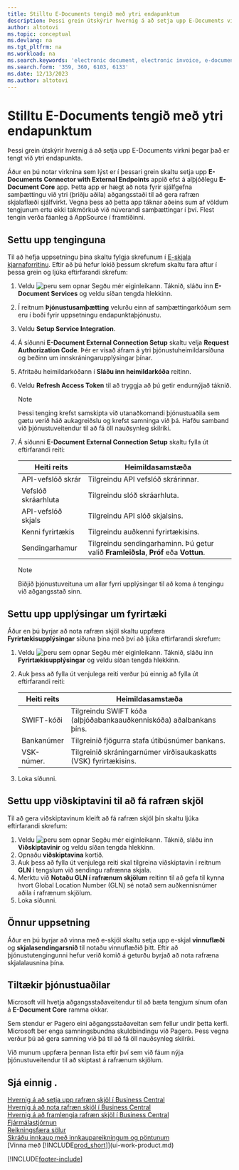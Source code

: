 ```yaml
---
title: Stilltu E-Documents tengið með ytri endapunktum
description: Þessi grein útskýrir hvernig á að setja upp E-Documents virkni þegar það er tengt við ytri endapunkta.
author: altotovi
ms.topic: conceptual
ms.devlang: na
ms.tgt_pltfrm: na
ms.workload: na
ms.search.keywords: 'electronic document, electronic invoice, e-document, e-invoice, access-point, endpoint'
ms.search.form: '359, 360, 6103, 6133'
ms.date: 12/13/2023
ms.author: altotovi
---
```


# <a name="set-the-e-documents-connector-with-external-endpoints"></a>Stilltu E-Documents tengið með ytri endapunktum

Þessi grein útskýrir hvernig á að setja upp E-Documents virkni þegar það er tengt við ytri endapunkta.

Áður en þú notar virknina sem lýst er í þessari grein skaltu setja upp **E-Documents Connector with External Endpoints** appið efst á alþjóðlegu **E- Document Core** app. Þetta app er hægt að nota fyrir sjálfgefna samþættingu við ytri (þriðju aðila) aðgangsstaði til að gera rafræn skjalaflæði sjálfvirkt. Vegna þess að þetta app táknar aðeins sum af völdum tengjunum ertu ekki takmörkuð við núverandi samþættingar í því. Flest tengin verða fáanleg á AppSource í framtíðinni.

## <a name="set-up-the-connection"></a>Settu upp tenginguna

Til að hefja uppsetningu þína skaltu fylgja skrefunum í [E-skjala kjarnaforritinu](finance-how-setup-edocuments.md). Eftir að þú hefur lokið þessum skrefum skaltu fara aftur í þessa grein og ljúka eftirfarandi skrefum:

1. Veldu ![peru sem opnar Segðu mér eiginleikann.](media/ui-search/search_small.png "Segðu mér hvað þú vilt gera") Táknið, sláðu inn **E-Document Services** og veldu síðan tengda hlekkinn.
2. Í reitnum **Þjónustusamþætting** velurðu einn af samþættingarkóðum sem eru í boði fyrir uppsetningu endapunktaþjónustu.
3. Veldu **Setup Service Integration**.
4. Á síðunni **E-Document External Connection Setup**  skaltu velja **Request Authorization Code**. Þér er vísað áfram á ytri þjónustuheimildarsíðuna og beðinn um innskráningarupplýsingar þínar.
5. Afritaðu heimildarkóðann í **Sláðu inn heimildarkóða** reitinn.
6. Veldu **Refresh Access Token** til að tryggja að þú getir endurnýjað táknið.

    > [!NOTE]
    > Þessi tenging krefst samskipta við utanaðkomandi þjónustuaðila sem gætu verið háð aukagreiðslu og krefst samninga við þá. Hafðu samband við þjónustuveitendur til að fá öll nauðsynleg skilríki.

7. Á síðunni **E-Document External Connection Setup**  skaltu fylla út eftirfarandi reiti:

    | Heiti reits | Heimildasamstæða |
    |---|---|
    | API-vefslóð skrár | Tilgreindu API vefslóð skrárinnar. |
    | Vefslóð skráarhluta | Tilgreindu slóð skráarhluta. |
    | API-vefslóð skjals | Tilgreindu API slóð skjalsins. |
    | Kenni fyrirtækis | Tilgreindu auðkenni fyrirtækisins. |
    | Sendingarhamur | Tilgreindu sendingarhaminn. Þú getur valið **Framleiðsla**, **Próf** eða **Vottun**. |

    > [!NOTE]
    > Biðjið þjónustuveituna um allar fyrri upplýsingar til að koma á tengingu við aðgangsstað sinn.

## <a name="set-up-company-information"></a>Settu upp upplýsingar um fyrirtæki

Áður en þú byrjar að nota rafræn skjöl skaltu uppfæra **Fyrirtækisupplýsingar** síðuna þína með því að ljúka eftirfarandi skrefum:

1. Veldu ![peru sem opnar Segðu mér eiginleikann.](media/ui-search/search_small.png "Segðu mér hvað þú vilt gera") Táknið, sláðu inn **Fyrirtækisupplýsingar** og veldu síðan tengda hlekkinn.
2. Auk þess að fylla út venjulega reiti verður þú einnig að fylla út eftirfarandi reiti:

    | Heiti reits | Heimildasamstæða |
    |---|---|
    | SWIFT-kóði | Tilgreindu SWIFT kóða (alþjóðabankaauðkenniskóða) aðalbankans þíns. |
    | Bankanúmer | Tilgreinið fjögurra stafa útibúsnúmer bankans. |
    | VSK-númer. | Tilgreinið skráningarnúmer virðisaukaskatts (VSK) fyrirtækisins. |

3. Loka síðunni.

## <a name="set-up-customers-to-receive-e-documents"></a>Settu upp viðskiptavini til að fá rafræn skjöl

Til að gera viðskiptavinum kleift að fá rafræn skjöl þín skaltu ljúka eftirfarandi skrefum:

1. Veldu ![peru sem opnar Segðu mér eiginleikann.](media/ui-search/search_small.png "Segðu mér hvað þú vilt gera") Táknið, sláðu inn **Viðskiptavinir** og veldu síðan tengda hlekkinn.
2. Opnaðu **viðskiptavina** kortið.
3. Auk þess að fylla út venjulega reiti skal tilgreina viðskiptavin í reitnum **GLN**  í tengslum við sendingu rafrænna skjala.
4. Merktu við **Notaðu GLN í rafrænum skjölum** reitinn til að gefa til kynna hvort Global Location Number (GLN) sé notað sem auðkennisnúmer aðila í rafrænum skjölum.
5. Loka síðunni.

## <a name="other-setup"></a>Önnur uppsetning

Áður en þú byrjar að vinna með e-skjöl skaltu setja upp e-skjal **vinnuflæði** og **skjalasendingarsnið** til notaðu vinnuflæðið þitt. Eftir að þjónustutengingunni hefur verið komið á geturðu byrjað að nota rafræna skjalalausnina þína.

## <a name="available-service-providers"></a>Tiltækir þjónustuaðilar

Microsoft vill hvetja aðgangsstaðaveitendur til að bæta tengjum sínum ofan á **E-Document Core** ramma okkar.

Sem stendur er Pagero eini aðgangsstaðaveitan sem fellur undir þetta kerfi. Microsoft ber enga samningsbundna skuldbindingu við Pagero. Þess vegna verður þú að gera samning við þá til að fá öll nauðsynleg skilríki.

Við munum uppfæra þennan lista eftir því sem við fáum nýja þjónustuveitendur til að skiptast á rafrænum skjölum.

## <a name="see-also"></a>Sjá einnig .

[Hvernig á að setja upp rafræn skjöl í Business Central](finance-how-setup-edocuments.md)  
[Hvernig á að nota rafræn skjöl í Business Central](finance-how-use-edocuments.md)  
[Hvernig á að framlengja rafræn skjöl í Business Central](/dynamics365/business-central/dev-itpro/developer/devenv-extend-edocuments)  
[Fjármálastjórnun](finance.md)  
[Reikningsfæra sölur](sales-how-invoice-sales.md)  
[Skráðu innkaup með innkaupareikningum og pöntunum](purchasing-how-record-purchases.md)  
[Vinna með [!INCLUDE[prod_short](includes/prod_short.md)]](ui-work-product.md)

[!INCLUDE[footer-include](includes/footer-banner.md)]
